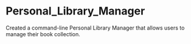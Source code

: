 # Personal_Library_Manager
Created a command-line Personal Library Manager that allows users to manage their book collection.
